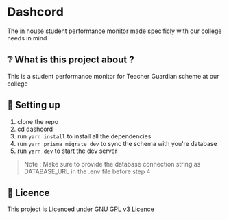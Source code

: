 # Dashcord
The in house student performance monitor made specificly with our college needs in mind

## ❔ What is this project about ? 
This is a student performance monitor for Teacher Guardian scheme at our college

## 🚀 Setting up
1. clone the repo 
2. cd dashcord
3. run ```yarn install``` to install all the dependencies
4. run ```yarn prisma migrate dev``` to sync the schema with you're database
5. run ```yarn dev``` to start the dev server

> Note : Make sure to provide the database connection string as DATABASE_URL in the .env file before step 4

## 📜 Licence 
This project is Licenced under [GNU GPL v3 Licence](./licence)
